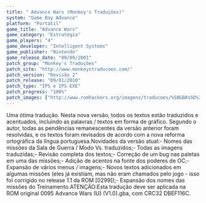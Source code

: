 ```yaml
---
title: " Advance Wars (Monkey's Traduções)"
system: "Game Boy Advance"
platform: "Portátil"
game_title: "Advance Wars"
game_category: "Estratégia"
game_players: "4"
game_developer: "Intelligent Systems"
game_publisher: "Nintendo"
game_release_date: "09/09/2001"
patch_group: "Monkey's Traduções"
patch_site: "http://www.monkeystraducoes.com/"
patch_version: "Revisão 2"
patch_release: "09/01/2010"
patch_type: "IPS e IPS-EXE"
patch_progress: "100%"
patch_images: ["http://www.romhackers.org/imagens/traducoes/%5BGBA%5D%20Advance%20Wars%20-%20Monkey's%20Tradu%C3%A7%C3%B5es%20-%201.png","http://www.romhackers.org/imagens/traducoes/%5BGBA%5D%20Advance%20Wars%20-%20Monkey's%20Tradu%C3%A7%C3%B5es%20-%202.png","http://www.romhackers.org/imagens/traducoes/%5BGBA%5D%20Advance%20Wars%20-%20Monkey's%20Tradu%C3%A7%C3%B5es%20-%203.png"]
---
```

Uma ótima tradução. Nesta nova versão, todos os textos estão traduzidos e acentuados, incluindo as palavras / textos em forma de gráfico. Segundo o autor, todas as pendências remanescentes da versão anterior foram resolvidas, e os textos foram revisados de acordo com a nova reforma ortográfica da língua portuguesa.Novidades da versão atual:- Nomes das missões da Sala de Guerra / Modo Vs. traduzidos;- Todas as imagens traduzidas;- Revisão completa dos textos;- Correção de um bug nas paletas em uma das missões;- Adição de acentos na fonte dos poderes de OC;- Expansão de vários menus / imagens;- Novos textos adicionados em algumas missões (eles já existiam, mas não eram chamados pelo jogo - isso foi corrigido no release 1.1 da ROM [0299]);- Expansão dos nomes das missões do Treinamento.ATENÇÃO:Esta tradução deve ser aplicada na ROM original 0095 Advance Wars (U) (V1.0).gba, com CRC32 DBEF116C.